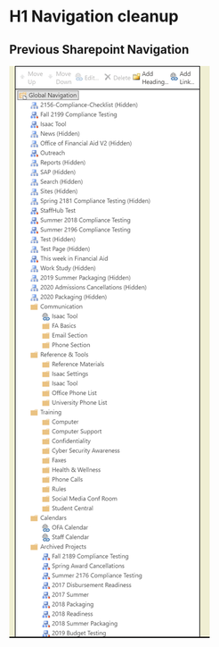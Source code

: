 # H1 Navigation cleanup

## Previous Sharepoint Navigation


![Navigation cluttered through subsites](images/nav1.png)
